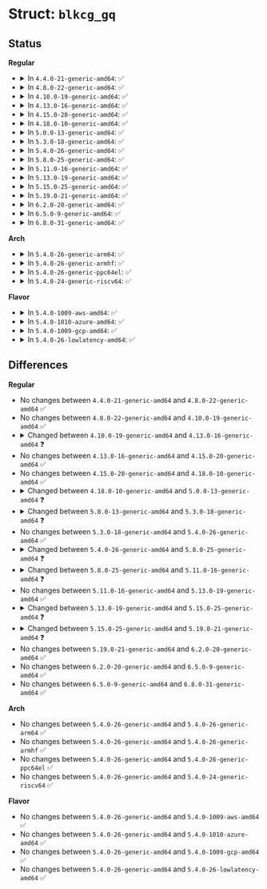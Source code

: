 # Struct: <code>blkcg_gq</code>

## Status
<b>Regular</b>
<ul>
<li>
<details>
<summary>In <code>4.4.0-21-generic-amd64</code>: ✅</summary>

```c
struct blkcg_gq {
    struct request_queue * q;
    struct list_head q_node;
    struct hlist_node blkcg_node;
    struct blkcg * blkcg;
    struct bdi_writeback_congested * wb_congested;
    struct blkcg_gq * parent;
    struct request_list rl;
    atomic_t refcnt;
    bool online;
    struct blkg_rwstat stat_bytes;
    struct blkg_rwstat stat_ios;
    struct blkg_policy_data *[2] pd;
    struct callback_head callback_head;
}
```
</details>
</li>
<li>
<details>
<summary>In <code>4.8.0-22-generic-amd64</code>: ✅</summary>

```c
struct blkcg_gq {
    struct request_queue * q;
    struct list_head q_node;
    struct hlist_node blkcg_node;
    struct blkcg * blkcg;
    struct bdi_writeback_congested * wb_congested;
    struct blkcg_gq * parent;
    struct request_list rl;
    atomic_t refcnt;
    bool online;
    struct blkg_rwstat stat_bytes;
    struct blkg_rwstat stat_ios;
    struct blkg_policy_data *[2] pd;
    struct callback_head callback_head;
}
```
</details>
</li>
<li>
<details>
<summary>In <code>4.10.0-19-generic-amd64</code>: ✅</summary>

```c
struct blkcg_gq {
    struct request_queue * q;
    struct list_head q_node;
    struct hlist_node blkcg_node;
    struct blkcg * blkcg;
    struct bdi_writeback_congested * wb_congested;
    struct blkcg_gq * parent;
    struct request_list rl;
    atomic_t refcnt;
    bool online;
    struct blkg_rwstat stat_bytes;
    struct blkg_rwstat stat_ios;
    struct blkg_policy_data *[2] pd;
    struct callback_head callback_head;
}
```
</details>
</li>
<li>
<details>
<summary>In <code>4.13.0-16-generic-amd64</code>: ✅</summary>

```c
struct blkcg_gq {
    struct request_queue * q;
    struct list_head q_node;
    struct hlist_node blkcg_node;
    struct blkcg * blkcg;
    struct bdi_writeback_congested * wb_congested;
    struct blkcg_gq * parent;
    struct request_list rl;
    atomic_t refcnt;
    bool online;
    struct blkg_rwstat stat_bytes;
    struct blkg_rwstat stat_ios;
    struct blkg_policy_data *[3] pd;
    struct callback_head callback_head;
}
```
</details>
</li>
<li>
<details>
<summary>In <code>4.15.0-20-generic-amd64</code>: ✅</summary>

```c
struct blkcg_gq {
    struct request_queue * q;
    struct list_head q_node;
    struct hlist_node blkcg_node;
    struct blkcg * blkcg;
    struct bdi_writeback_congested * wb_congested;
    struct blkcg_gq * parent;
    struct request_list rl;
    atomic_t refcnt;
    bool online;
    struct blkg_rwstat stat_bytes;
    struct blkg_rwstat stat_ios;
    struct blkg_policy_data *[3] pd;
    struct callback_head callback_head;
}
```
</details>
</li>
<li>
<details>
<summary>In <code>4.18.0-10-generic-amd64</code>: ✅</summary>

```c
struct blkcg_gq {
    struct request_queue * q;
    struct list_head q_node;
    struct hlist_node blkcg_node;
    struct blkcg * blkcg;
    struct bdi_writeback_congested * wb_congested;
    struct blkcg_gq * parent;
    struct request_list rl;
    atomic_t refcnt;
    bool online;
    struct blkg_rwstat stat_bytes;
    struct blkg_rwstat stat_ios;
    struct blkg_policy_data *[3] pd;
    struct callback_head callback_head;
}
```
</details>
</li>
<li>
<details>
<summary>In <code>5.0.0-13-generic-amd64</code>: ✅</summary>

```c
struct blkcg_gq {
    struct request_queue * q;
    struct list_head q_node;
    struct hlist_node blkcg_node;
    struct blkcg * blkcg;
    struct bdi_writeback_congested * wb_congested;
    struct blkcg_gq * parent;
    struct percpu_ref refcnt;
    bool online;
    struct blkg_rwstat stat_bytes;
    struct blkg_rwstat stat_ios;
    struct blkg_policy_data *[5] pd;
    struct callback_head callback_head;
    atomic_t use_delay;
    atomic64_t delay_nsec;
    atomic64_t delay_start;
    u64 last_delay;
    int last_use;
}
```
</details>
</li>
<li>
<details>
<summary>In <code>5.3.0-18-generic-amd64</code>: ✅</summary>

```c
struct blkcg_gq {
    struct request_queue * q;
    struct list_head q_node;
    struct hlist_node blkcg_node;
    struct blkcg * blkcg;
    struct bdi_writeback_congested * wb_congested;
    struct blkcg_gq * parent;
    struct percpu_ref refcnt;
    bool online;
    struct blkg_rwstat stat_bytes;
    struct blkg_rwstat stat_ios;
    struct blkg_policy_data *[5] pd;
    spinlock_t async_bio_lock;
    struct bio_list async_bios;
    struct work_struct async_bio_work;
    atomic_t use_delay;
    atomic64_t delay_nsec;
    atomic64_t delay_start;
    u64 last_delay;
    int last_use;
    struct callback_head callback_head;
}
```
</details>
</li>
<li>
<details>
<summary>In <code>5.4.0-26-generic-amd64</code>: ✅</summary>

```c
struct blkcg_gq {
    struct request_queue * q;
    struct list_head q_node;
    struct hlist_node blkcg_node;
    struct blkcg * blkcg;
    struct bdi_writeback_congested * wb_congested;
    struct blkcg_gq * parent;
    struct percpu_ref refcnt;
    bool online;
    struct blkg_rwstat stat_bytes;
    struct blkg_rwstat stat_ios;
    struct blkg_policy_data *[5] pd;
    spinlock_t async_bio_lock;
    struct bio_list async_bios;
    struct work_struct async_bio_work;
    atomic_t use_delay;
    atomic64_t delay_nsec;
    atomic64_t delay_start;
    u64 last_delay;
    int last_use;
    struct callback_head callback_head;
}
```
</details>
</li>
<li>
<details>
<summary>In <code>5.8.0-25-generic-amd64</code>: ✅</summary>

```c
struct blkcg_gq {
    struct request_queue * q;
    struct list_head q_node;
    struct hlist_node blkcg_node;
    struct blkcg * blkcg;
    struct bdi_writeback_congested * wb_congested;
    struct blkcg_gq * parent;
    struct percpu_ref refcnt;
    bool online;
    struct blkg_iostat_set * iostat_cpu;
    struct blkg_iostat_set iostat;
    struct blkg_policy_data *[5] pd;
    spinlock_t async_bio_lock;
    struct bio_list async_bios;
    struct work_struct async_bio_work;
    atomic_t use_delay;
    atomic64_t delay_nsec;
    atomic64_t delay_start;
    u64 last_delay;
    int last_use;
    struct callback_head callback_head;
}
```
</details>
</li>
<li>
<details>
<summary>In <code>5.11.0-16-generic-amd64</code>: ✅</summary>

```c
struct blkcg_gq {
    struct request_queue * q;
    struct list_head q_node;
    struct hlist_node blkcg_node;
    struct blkcg * blkcg;
    struct blkcg_gq * parent;
    struct percpu_ref refcnt;
    bool online;
    struct blkg_iostat_set * iostat_cpu;
    struct blkg_iostat_set iostat;
    struct blkg_policy_data *[5] pd;
    spinlock_t async_bio_lock;
    struct bio_list async_bios;
    struct work_struct async_bio_work;
    atomic_t use_delay;
    atomic64_t delay_nsec;
    atomic64_t delay_start;
    u64 last_delay;
    int last_use;
    struct callback_head callback_head;
}
```
</details>
</li>
<li>
<details>
<summary>In <code>5.13.0-19-generic-amd64</code>: ✅</summary>

```c
struct blkcg_gq {
    struct request_queue * q;
    struct list_head q_node;
    struct hlist_node blkcg_node;
    struct blkcg * blkcg;
    struct blkcg_gq * parent;
    struct percpu_ref refcnt;
    bool online;
    struct blkg_iostat_set * iostat_cpu;
    struct blkg_iostat_set iostat;
    struct blkg_policy_data *[5] pd;
    spinlock_t async_bio_lock;
    struct bio_list async_bios;
    struct work_struct async_bio_work;
    atomic_t use_delay;
    atomic64_t delay_nsec;
    atomic64_t delay_start;
    u64 last_delay;
    int last_use;
    struct callback_head callback_head;
}
```
</details>
</li>
<li>
<details>
<summary>In <code>5.15.0-25-generic-amd64</code>: ✅</summary>

```c
struct blkcg_gq {
    struct request_queue * q;
    struct list_head q_node;
    struct hlist_node blkcg_node;
    struct blkcg * blkcg;
    struct blkcg_gq * parent;
    struct percpu_ref refcnt;
    bool online;
    struct blkg_iostat_set * iostat_cpu;
    struct blkg_iostat_set iostat;
    struct blkg_policy_data *[6] pd;
    spinlock_t async_bio_lock;
    struct bio_list async_bios;
    struct work_struct async_bio_work;
    atomic_t use_delay;
    atomic64_t delay_nsec;
    atomic64_t delay_start;
    u64 last_delay;
    int last_use;
    struct callback_head callback_head;
}
```
</details>
</li>
<li>
<details>
<summary>In <code>5.19.0-21-generic-amd64</code>: ✅</summary>

```c
struct blkcg_gq {
    struct request_queue * q;
    struct list_head q_node;
    struct hlist_node blkcg_node;
    struct blkcg * blkcg;
    struct blkcg_gq * parent;
    struct percpu_ref refcnt;
    bool online;
    struct blkg_iostat_set * iostat_cpu;
    struct blkg_iostat_set iostat;
    struct blkg_policy_data *[6] pd;
    spinlock_t async_bio_lock;
    struct bio_list async_bios;
    struct work_struct async_bio_work;
    struct work_struct free_work;
    atomic_t use_delay;
    atomic64_t delay_nsec;
    atomic64_t delay_start;
    u64 last_delay;
    int last_use;
    struct callback_head callback_head;
}
```
</details>
</li>
<li>
<details>
<summary>In <code>6.2.0-20-generic-amd64</code>: ✅</summary>

```c
struct blkcg_gq {
    struct request_queue * q;
    struct list_head q_node;
    struct hlist_node blkcg_node;
    struct blkcg * blkcg;
    struct blkcg_gq * parent;
    struct percpu_ref refcnt;
    bool online;
    struct blkg_iostat_set * iostat_cpu;
    struct blkg_iostat_set iostat;
    struct blkg_policy_data *[6] pd;
    spinlock_t async_bio_lock;
    struct bio_list async_bios;
    struct work_struct async_bio_work;
    struct work_struct free_work;
    atomic_t use_delay;
    atomic64_t delay_nsec;
    atomic64_t delay_start;
    u64 last_delay;
    int last_use;
    struct callback_head callback_head;
}
```
</details>
</li>
<li>
<details>
<summary>In <code>6.5.0-9-generic-amd64</code>: ✅</summary>

```c
struct blkcg_gq {
    struct request_queue * q;
    struct list_head q_node;
    struct hlist_node blkcg_node;
    struct blkcg * blkcg;
    struct blkcg_gq * parent;
    struct percpu_ref refcnt;
    bool online;
    struct blkg_iostat_set * iostat_cpu;
    struct blkg_iostat_set iostat;
    struct blkg_policy_data *[6] pd;
    spinlock_t async_bio_lock;
    struct bio_list async_bios;
    struct work_struct async_bio_work;
    struct work_struct free_work;
    atomic_t use_delay;
    atomic64_t delay_nsec;
    atomic64_t delay_start;
    u64 last_delay;
    int last_use;
    struct callback_head callback_head;
}
```
</details>
</li>
<li>
<details>
<summary>In <code>6.8.0-31-generic-amd64</code>: ✅</summary>

```c
struct blkcg_gq {
    struct request_queue * q;
    struct list_head q_node;
    struct hlist_node blkcg_node;
    struct blkcg * blkcg;
    struct blkcg_gq * parent;
    struct percpu_ref refcnt;
    bool online;
    struct blkg_iostat_set * iostat_cpu;
    struct blkg_iostat_set iostat;
    struct blkg_policy_data *[6] pd;
    spinlock_t async_bio_lock;
    struct bio_list async_bios;
    struct work_struct async_bio_work;
    struct work_struct free_work;
    atomic_t use_delay;
    atomic64_t delay_nsec;
    atomic64_t delay_start;
    u64 last_delay;
    int last_use;
    struct callback_head callback_head;
}
```
</details>
</li>
</ul>
<b>Arch</b>
<ul>
<li>
<details>
<summary>In <code>5.4.0-26-generic-arm64</code>: ✅</summary>

```c
struct blkcg_gq {
    struct request_queue * q;
    struct list_head q_node;
    struct hlist_node blkcg_node;
    struct blkcg * blkcg;
    struct bdi_writeback_congested * wb_congested;
    struct blkcg_gq * parent;
    struct percpu_ref refcnt;
    bool online;
    struct blkg_rwstat stat_bytes;
    struct blkg_rwstat stat_ios;
    struct blkg_policy_data *[5] pd;
    spinlock_t async_bio_lock;
    struct bio_list async_bios;
    struct work_struct async_bio_work;
    atomic_t use_delay;
    atomic64_t delay_nsec;
    atomic64_t delay_start;
    u64 last_delay;
    int last_use;
    struct callback_head callback_head;
}
```
</details>
</li>
<li>
<details>
<summary>In <code>5.4.0-26-generic-armhf</code>: ✅</summary>

```c
struct blkcg_gq {
    struct request_queue * q;
    struct list_head q_node;
    struct hlist_node blkcg_node;
    struct blkcg * blkcg;
    struct bdi_writeback_congested * wb_congested;
    struct blkcg_gq * parent;
    struct percpu_ref refcnt;
    bool online;
    struct blkg_rwstat stat_bytes;
    struct blkg_rwstat stat_ios;
    struct blkg_policy_data *[5] pd;
    spinlock_t async_bio_lock;
    struct bio_list async_bios;
    struct work_struct async_bio_work;
    atomic_t use_delay;
    atomic64_t delay_nsec;
    atomic64_t delay_start;
    u64 last_delay;
    int last_use;
    struct callback_head callback_head;
}
```
</details>
</li>
<li>
<details>
<summary>In <code>5.4.0-26-generic-ppc64el</code>: ✅</summary>

```c
struct blkcg_gq {
    struct request_queue * q;
    struct list_head q_node;
    struct hlist_node blkcg_node;
    struct blkcg * blkcg;
    struct bdi_writeback_congested * wb_congested;
    struct blkcg_gq * parent;
    struct percpu_ref refcnt;
    bool online;
    struct blkg_rwstat stat_bytes;
    struct blkg_rwstat stat_ios;
    struct blkg_policy_data *[5] pd;
    spinlock_t async_bio_lock;
    struct bio_list async_bios;
    struct work_struct async_bio_work;
    atomic_t use_delay;
    atomic64_t delay_nsec;
    atomic64_t delay_start;
    u64 last_delay;
    int last_use;
    struct callback_head callback_head;
}
```
</details>
</li>
<li>
<details>
<summary>In <code>5.4.0-24-generic-riscv64</code>: ✅</summary>

```c
struct blkcg_gq {
    struct request_queue * q;
    struct list_head q_node;
    struct hlist_node blkcg_node;
    struct blkcg * blkcg;
    struct bdi_writeback_congested * wb_congested;
    struct blkcg_gq * parent;
    struct percpu_ref refcnt;
    bool online;
    struct blkg_rwstat stat_bytes;
    struct blkg_rwstat stat_ios;
    struct blkg_policy_data *[5] pd;
    spinlock_t async_bio_lock;
    struct bio_list async_bios;
    struct work_struct async_bio_work;
    atomic_t use_delay;
    atomic64_t delay_nsec;
    atomic64_t delay_start;
    u64 last_delay;
    int last_use;
    struct callback_head callback_head;
}
```
</details>
</li>
</ul>
<b>Flavor</b>
<ul>
<li>
<details>
<summary>In <code>5.4.0-1009-aws-amd64</code>: ✅</summary>

```c
struct blkcg_gq {
    struct request_queue * q;
    struct list_head q_node;
    struct hlist_node blkcg_node;
    struct blkcg * blkcg;
    struct bdi_writeback_congested * wb_congested;
    struct blkcg_gq * parent;
    struct percpu_ref refcnt;
    bool online;
    struct blkg_rwstat stat_bytes;
    struct blkg_rwstat stat_ios;
    struct blkg_policy_data *[5] pd;
    spinlock_t async_bio_lock;
    struct bio_list async_bios;
    struct work_struct async_bio_work;
    atomic_t use_delay;
    atomic64_t delay_nsec;
    atomic64_t delay_start;
    u64 last_delay;
    int last_use;
    struct callback_head callback_head;
}
```
</details>
</li>
<li>
<details>
<summary>In <code>5.4.0-1010-azure-amd64</code>: ✅</summary>

```c
struct blkcg_gq {
    struct request_queue * q;
    struct list_head q_node;
    struct hlist_node blkcg_node;
    struct blkcg * blkcg;
    struct bdi_writeback_congested * wb_congested;
    struct blkcg_gq * parent;
    struct percpu_ref refcnt;
    bool online;
    struct blkg_rwstat stat_bytes;
    struct blkg_rwstat stat_ios;
    struct blkg_policy_data *[5] pd;
    spinlock_t async_bio_lock;
    struct bio_list async_bios;
    struct work_struct async_bio_work;
    atomic_t use_delay;
    atomic64_t delay_nsec;
    atomic64_t delay_start;
    u64 last_delay;
    int last_use;
    struct callback_head callback_head;
}
```
</details>
</li>
<li>
<details>
<summary>In <code>5.4.0-1009-gcp-amd64</code>: ✅</summary>

```c
struct blkcg_gq {
    struct request_queue * q;
    struct list_head q_node;
    struct hlist_node blkcg_node;
    struct blkcg * blkcg;
    struct bdi_writeback_congested * wb_congested;
    struct blkcg_gq * parent;
    struct percpu_ref refcnt;
    bool online;
    struct blkg_rwstat stat_bytes;
    struct blkg_rwstat stat_ios;
    struct blkg_policy_data *[5] pd;
    spinlock_t async_bio_lock;
    struct bio_list async_bios;
    struct work_struct async_bio_work;
    atomic_t use_delay;
    atomic64_t delay_nsec;
    atomic64_t delay_start;
    u64 last_delay;
    int last_use;
    struct callback_head callback_head;
}
```
</details>
</li>
<li>
<details>
<summary>In <code>5.4.0-26-lowlatency-amd64</code>: ✅</summary>

```c
struct blkcg_gq {
    struct request_queue * q;
    struct list_head q_node;
    struct hlist_node blkcg_node;
    struct blkcg * blkcg;
    struct bdi_writeback_congested * wb_congested;
    struct blkcg_gq * parent;
    struct percpu_ref refcnt;
    bool online;
    struct blkg_rwstat stat_bytes;
    struct blkg_rwstat stat_ios;
    struct blkg_policy_data *[5] pd;
    spinlock_t async_bio_lock;
    struct bio_list async_bios;
    struct work_struct async_bio_work;
    atomic_t use_delay;
    atomic64_t delay_nsec;
    atomic64_t delay_start;
    u64 last_delay;
    int last_use;
    struct callback_head callback_head;
}
```
</details>
</li>
</ul>

## Differences
<b>Regular</b>
<ul>
<li>
No changes between <code>4.4.0-21-generic-amd64</code> and <code>4.8.0-22-generic-amd64</code> ✅
</li>
<li>
No changes between <code>4.8.0-22-generic-amd64</code> and <code>4.10.0-19-generic-amd64</code> ✅
</li>
<li>
<details>
<summary>Changed between <code>4.10.0-19-generic-amd64</code> and <code>4.13.0-16-generic-amd64</code> ❓</summary>
<ul>
<li>
<b>Field type changed. </b>
<code>struct blkg_policy_data *[2] pd</code> ➡️ <code>struct blkg_policy_data *[3] pd</code>
</li>
</ul>
</details>
</li>
<li>
No changes between <code>4.13.0-16-generic-amd64</code> and <code>4.15.0-20-generic-amd64</code> ✅
</li>
<li>
No changes between <code>4.15.0-20-generic-amd64</code> and <code>4.18.0-10-generic-amd64</code> ✅
</li>
<li>
<details>
<summary>Changed between <code>4.18.0-10-generic-amd64</code> and <code>5.0.0-13-generic-amd64</code> ❓</summary>
<ul>
<li>
<b>Field added. </b>
<code>atomic_t use_delay</code>
</li>
<li>
<b>Field added. </b>
<code>atomic64_t delay_nsec</code>
</li>
<li>
<b>Field added. </b>
<code>atomic64_t delay_start</code>
</li>
<li>
<b>Field added. </b>
<code>u64 last_delay</code>
</li>
<li>
<b>Field added. </b>
<code>int last_use</code>
</li>
<li>
<b>Field removed. </b>
<code>struct request_list rl</code>
</li>
<li>
<b>Field type changed. </b>
<code>atomic_t refcnt</code> ➡️ <code>struct percpu_ref refcnt</code>
</li>
<li>
<b>Field type changed. </b>
<code>struct blkg_policy_data *[3] pd</code> ➡️ <code>struct blkg_policy_data *[5] pd</code>
</li>
</ul>
</details>
</li>
<li>
<details>
<summary>Changed between <code>5.0.0-13-generic-amd64</code> and <code>5.3.0-18-generic-amd64</code> ❓</summary>
<ul>
<li>
<b>Field added. </b>
<code>spinlock_t async_bio_lock</code>
</li>
<li>
<b>Field added. </b>
<code>struct bio_list async_bios</code>
</li>
<li>
<b>Field added. </b>
<code>struct work_struct async_bio_work</code>
</li>
</ul>
</details>
</li>
<li>
No changes between <code>5.3.0-18-generic-amd64</code> and <code>5.4.0-26-generic-amd64</code> ✅
</li>
<li>
<details>
<summary>Changed between <code>5.4.0-26-generic-amd64</code> and <code>5.8.0-25-generic-amd64</code> ❓</summary>
<ul>
<li>
<b>Field added. </b>
<code>struct blkg_iostat_set * iostat_cpu</code>
</li>
<li>
<b>Field added. </b>
<code>struct blkg_iostat_set iostat</code>
</li>
<li>
<b>Field removed. </b>
<code>struct blkg_rwstat stat_bytes</code>
</li>
<li>
<b>Field removed. </b>
<code>struct blkg_rwstat stat_ios</code>
</li>
</ul>
</details>
</li>
<li>
<details>
<summary>Changed between <code>5.8.0-25-generic-amd64</code> and <code>5.11.0-16-generic-amd64</code> ❓</summary>
<ul>
<li>
<b>Field removed. </b>
<code>struct bdi_writeback_congested * wb_congested</code>
</li>
</ul>
</details>
</li>
<li>
No changes between <code>5.11.0-16-generic-amd64</code> and <code>5.13.0-19-generic-amd64</code> ✅
</li>
<li>
<details>
<summary>Changed between <code>5.13.0-19-generic-amd64</code> and <code>5.15.0-25-generic-amd64</code> ❓</summary>
<ul>
<li>
<b>Field type changed. </b>
<code>struct blkg_policy_data *[5] pd</code> ➡️ <code>struct blkg_policy_data *[6] pd</code>
</li>
</ul>
</details>
</li>
<li>
<details>
<summary>Changed between <code>5.15.0-25-generic-amd64</code> and <code>5.19.0-21-generic-amd64</code> ❓</summary>
<ul>
<li>
<b>Field added. </b>
<code>struct work_struct free_work</code>
</li>
</ul>
</details>
</li>
<li>
No changes between <code>5.19.0-21-generic-amd64</code> and <code>6.2.0-20-generic-amd64</code> ✅
</li>
<li>
No changes between <code>6.2.0-20-generic-amd64</code> and <code>6.5.0-9-generic-amd64</code> ✅
</li>
<li>
No changes between <code>6.5.0-9-generic-amd64</code> and <code>6.8.0-31-generic-amd64</code> ✅
</li>
</ul>
<b>Arch</b>
<ul>
<li>
No changes between <code>5.4.0-26-generic-amd64</code> and <code>5.4.0-26-generic-arm64</code> ✅
</li>
<li>
No changes between <code>5.4.0-26-generic-amd64</code> and <code>5.4.0-26-generic-armhf</code> ✅
</li>
<li>
No changes between <code>5.4.0-26-generic-amd64</code> and <code>5.4.0-26-generic-ppc64el</code> ✅
</li>
<li>
No changes between <code>5.4.0-26-generic-amd64</code> and <code>5.4.0-24-generic-riscv64</code> ✅
</li>
</ul>
<b>Flavor</b>
<ul>
<li>
No changes between <code>5.4.0-26-generic-amd64</code> and <code>5.4.0-1009-aws-amd64</code> ✅
</li>
<li>
No changes between <code>5.4.0-26-generic-amd64</code> and <code>5.4.0-1010-azure-amd64</code> ✅
</li>
<li>
No changes between <code>5.4.0-26-generic-amd64</code> and <code>5.4.0-1009-gcp-amd64</code> ✅
</li>
<li>
No changes between <code>5.4.0-26-generic-amd64</code> and <code>5.4.0-26-lowlatency-amd64</code> ✅
</li>
</ul>
